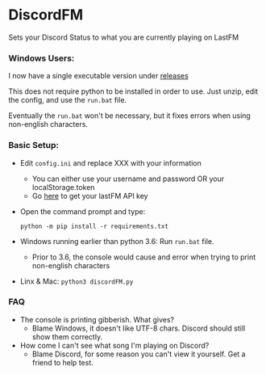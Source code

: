 # DiscordFM

Sets your Discord Status to what you are currently playing on LastFM

### Windows Users:

I now have a single executable version under [releases](https://github.com/00firestar00/discordFM/releases)

This does not require python to be installed in order to use. Just unzip, edit the config, and use the `run.bat` file.

Eventually the `run.bat` won't be necessary, but it fixes errors when using non-english characters.

### Basic Setup:

 * Edit `config.ini` and replace XXX with your information
   * You can either use your username and password OR your localStorage.token
   * Go [here](https://www.last.fm/api/account/create) to get your lastFM API key

 * Open the command prompt and type:
    ```
    python -m pip install -r requirements.txt 
    ```
 * Windows running earlier than python 3.6: Run `run.bat` file.
   * Prior to 3.6, the console would cause and error when trying to print non-english characters
 
 * Linx & Mac: `python3 discordFM.py`


### FAQ

 * The console is printing gibberish. What gives?
   * Blame Windows, it doesn't like UTF-8 chars. Discord should still show them correctly.
 * How come I can't see what song I'm playing on Discord?
   * Blame Discord, for some reason you can't view it yourself. Get a friend to help test.
